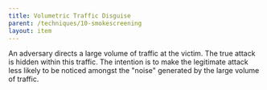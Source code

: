 ```yaml
---
title: Volumetric Traffic Disguise
parent: /techniques/10-smokescreening
layout: item
---
```


<p>An adversary directs a large volume of traffic at the victim. The true attack is hidden within this traffic. The intention is to make the legitimate attack less likely to be noticed amongst the "noise" generated by the large volume of traffic.</p>
